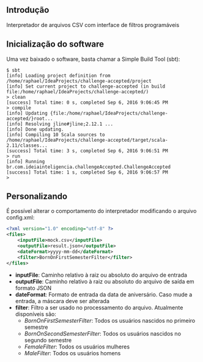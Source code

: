 ## Introdução

Interpretador de arquivos CSV com interface de filtros programáveis

## Inicialização do software

Uma vez baixado o software, basta chamar a Simple Build Tool (sbt):

```
$ sbt
[info] Loading project definition from /home/raphael/IdeaProjects/challenge-accepted/project
[info] Set current project to challenge-accepted (in build file:/home/raphael/IdeaProjects/challenge-accepted/)
> clean
[success] Total time: 0 s, completed Sep 6, 2016 9:06:45 PM
> compile
[info] Updating {file:/home/raphael/IdeaProjects/challenge-accepted/}root...
[info] Resolving jline#jline;2.12.1 ...
[info] Done updating.
[info] Compiling 10 Scala sources to /home/raphael/IdeaProjects/challenge-accepted/target/scala-2.11/classes...
[success] Total time: 3 s, completed Sep 6, 2016 9:06:51 PM
> run
[info] Running br.com.ideiainteligencia.challengeAccepted.ChallengeAccepted
[success] Total time: 1 s, completed Sep 6, 2016 9:06:57 PM
>
```

## Personalizando

É possível alterar o comportamento do interpretador modificando o arquivo config.xml:

```xml
<?xml version="1.0" encoding="utf-8" ?>
<files>
    <inputFile>mock.csv</inputFile>
    <outputFile>result.json</outputFile>
    <dateFormat>yyyy-mm-dd</dateFormat>
    <filter>BornOnFirstSemesterFilter</filter>
</files>
```

* **inputFile**: Caminho relativo à raiz ou absoluto do arquivo de entrada
* **outputFile**: Caminho relativo à raiz ou absoluto do arquivo de saída em formato JSON
* **dateFormat**: Formato de entrada da data de aniversário. Caso mude a entrada, a máscara deve ser alterada
* **filter**: Filtro a ser usado no processamento do arquivo. Atualmente disponíveis são:
  * *BornOnFirstSemesterFilter*: Todos os usuários nascidos no primeiro semestre
  * *BornOnSecondSemesterFilter*: Todos os usuários nascidos no segundo semestre
  * *FemaleFilter*: Todos os usuários mulheres
  * *MaleFilter*: Todos os usuários homens

